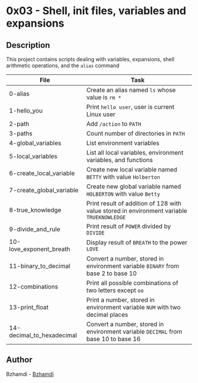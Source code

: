 # 0x03 - Shell, init files, variables and expansions
## Description

This project contains scripts dealing with variables, expansions, shell arithmetic operations, and the `alias` command

File | Task
-----|-----
0-alias | Create an alias named `ls` whose value is `rm *`
1-hello_you | Print `hello user`, user is current Linux user
2-path | Add `/action` to `PATH`
3-paths | Count number of directories in `PATH`
4-global_variables | List environment variables
5-local_variables | List all local variables, environment variables, and functions
6-create_local_variable | Create new local variable named `BETTY` with value `Holberton`
7-create_global_variable | Create new global variable named `HOLBERTON` with value `Betty`
8-true_knowledge | Print result of addition of 128 with value stored in environment variable `TRUEKNOWLEDGE`
9-divide_and_rule | Print result of `POWER` divided by `DIVIDE` 
10-love_exponent_breath | Display result of `BREATH` to the power `LOVE`
11-binary_to_decimal | Convert a number, stored in environment variable `BINARY` from base 2 to base 10
12-combinations | Print all possible combinations of two letters except `oo`
13-print_float | Print a number, stored in environment variable `NUM` with two decimal places
14-decimal_to_hexadecimal | Convert a number, stored in environment variable `DECIMAL` from base 10 to base 16

## Author
Bzhamdi - [Bzhamdi](https://github.com/Bzhamdi)